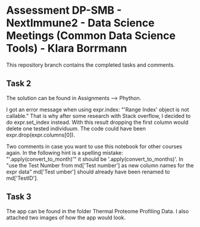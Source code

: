 # Assessment DP-SMB - NextImmune2 - Data Science Meetings (Common Data Science Tools) - Klara Borrmann
This repository branch contains the completed tasks and comments.

## Task 2
The solution can be found in Assignments --> Phython.

I got an error message when using expr.index: "'Range Index' object is not callable." That is why after some research with Stack overflow, I decided to do expr.set_index instead. With this result dropping the first column would delete one tested individuum. The code could have been expr.drop(expr.columns[0]). 

Two comments in case you want to use this notebook for other courses again.
In the following hint is a spelling mistake: "'.apply(convert_to_month)'" it should be '.apply(convert_to_months)'.
In "use the Test Number from md['Test number'] as new column names for the expr data" md['Test umber'] should already have been renamed to md['TestID'].

## Task 3
The app can be found in the folder Thermal Proteome Profiling Data. I also attached two images of how the app would look.
